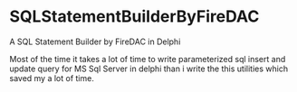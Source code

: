 # SQLStatementBuilderByFireDAC
A SQL Statement Builder by FireDAC in Delphi

Most of the time it takes a lot of time to write parameterized sql insert and update query for MS Sql Server in delphi than i write the this utilities which saved my a lot of time. 
